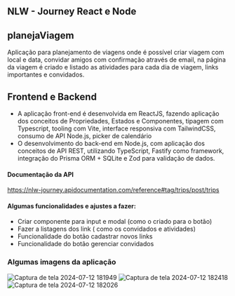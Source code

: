 ## NLW - Journey React e Node

## planejaViagem
Aplicação para planejamento de viagens onde é possível criar viagem com local e data, convidar amigos com confirmação através de email, na página da viagem é criado e listado as atividades para cada dia de viagem, links importantes e convidados.

## Frontend e Backend
  - A aplicação front-end é desenvolvida em ReactJS, fazendo aplicação dos conceitos de Propriedades, Estados e Componentes, tipagem com Typescript, tooling com Vite, interface responsiva com TailwindCSS, consumo de API Node.js, picker de calendário
  - O desenvolvimento do back-end em Node.js, com aplicação dos conceitos de API REST, utilizando TypeScript, Fastify como framework, integração do Prisma ORM + SQLite e Zod para validação de dados.

#### Documentação da API
https://nlw-journey.apidocumentation.com/reference#tag/trips/post/trips

#### Algumas funcionalidades e ajustes a fazer:
  - Criar componente para input e modal (como o criado para o botão)
  - Fazer a listagens dos link ( como os convidados e atividades)
  - Funcionalidade do botão cadastrar novos links
  - Funcionalidade do botão gerenciar convidados
    
### Algumas imagens da aplicação
![Captura de tela 2024-07-12 181949](https://github.com/user-attachments/assets/c2fab644-fdea-4d13-b20c-308657be28db)
![Captura de tela 2024-07-12 182418](https://github.com/user-attachments/assets/9718d939-6c03-44bd-ab95-b9d343bf378c)
![Captura de tela 2024-07-12 182026](https://github.com/user-attachments/assets/19442fe6-ce0e-4983-b50d-fb5722ef2ea2)


